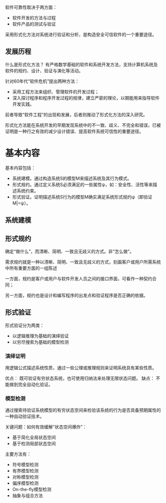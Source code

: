 软件可靠性取决于两方面：
* 软件开发的方法与过程
* 软件产品的测试与验证

采用形式化方法对系统进行验证和分析，是构造安全可信软件的一个重要途径。

## 发展历程
什么是形式化方法？
有严格数学基础的软件和系统开发方法，支持计算机系统及软件的规约、设计、验证与演化等活动。

针对60年代“软件危机”提出两种方法：
* 采用工程方法来组织、管理软件的开发过程；
* 深入探讨程序和程序开发过程的规律，建立严密的理论，以期能用来指导软件开发实践。

前者导致“软件工程”的出现和发展，后者则推动了形式化方法的深入研究。

形式化方法能在系统开发的早期发现系统中的不一致、歧义、不完全和错误，已被证明是一种行之有效的减少设计错误、提高软件系统可信性的重要途径。

# 基本内容
基本内容包括：
* 系统建模。通过构造系统S的模型M来描述系统及其行为模式。
* 形式规约。通过定义系统S必须满足的一些属性ψ，如：安全性、活性等来描述系统约束。
* 形式验证。证明描述系统S行为的模型M确实满足系统形式规约ψ（即验证M|=ψ）。

## 系统建模

## 形式规约
确定“做什么”，而清晰、简明、一致且无歧义的方式。非“怎么做”。

需求规约就是一种以清晰、简明、一致且无歧义的方式，刻画客户或用户所需系统中所有重要方面的一组陈述

一方面，规约是客户或用户与软件开发人员之间的接口界面，可看作一种契约合同；

另一方面，规约也是设计和编写程序的出发点和验证程序是否正确的依据。

## 形式验证
形式验证分为两类：
* 以逻辑推理为基础的演绎验证
* 以穷尽搜索为基础的模型检测

### 演绎证明
用逻辑公式描述系统性质，通过一些公理或推理规则来证明系统具有某些性质。

优点：
既可验证有穷状态系统，也可使用归纳法来处理无限状态问题。
缺点：
不能做到完全自动化验证。

### 模型检测
通过搜索待验证系统模型的有穷状态空间来检验该系统的行为是否具备预期属性的一种自动验证技术。

关键问题：如何有效缓解“状态空间爆炸”：
* 基于简化全局状态空间
* 基于检测局部状态空间

主要方法有：
* 符号模型检测
* 有界模型检测
* 对称模型检测
* 偏序模型检测
* On-the-fly模型检测
* 抽象与组合方法
